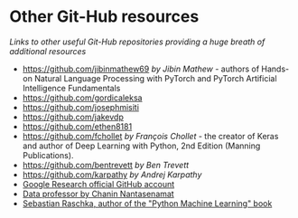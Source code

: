 # Other Git-Hub resources
*Links to other useful Git-Hub repositories providing a huge breath of additional resources*
- https://github.com/jibinmathew69 *by Jibin Mathew* - authors of Hands-on Natural Language Processing with PyTorch and PyTorch Artificial Intelligence Fundamentals
- https://github.com/gordicaleksa
- https://github.com/josephmisiti
- https://github.com/jakevdp
- https://github.com/ethen8181
- https://github.com/fchollet *by François Chollet* - the creator of Keras and author of Deep Learning with Python, 2nd Edition (Manning Publications).
- https://github.com/bentrevett *by Ben Trevett*
- https://github.com/karpathy *by Andrej Karpathy*
- [Google Research official GitHub account](https://github.com/google-research)
- [Data professor by Chanin Nantasenamat](https://github.com/dataprofessor)
- [Sebastian Raschka, author of the "Python Machine Learning" book](https://github.com/rasbt)
